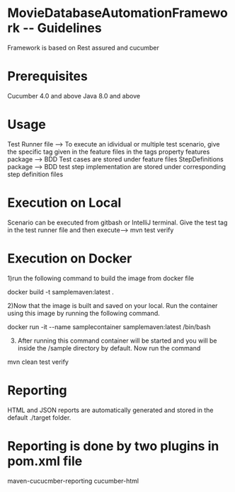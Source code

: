 # MovieDatabaseAutomationFramework -- Guidelines
Framework is based on Rest assured and cucumber

# Prerequisites
Cucumber 4.0 and above Java 8.0 and above

# Usage
Test Runner file --> To execute an idividual or multiple test scenario, give the specific tag given in the feature files in the tags property
features package --> BDD Test cases are stored under feature files
StepDefinitions package --> BDD test step implementation are stored under corresponding step definition files

# Execution on Local
Scenario can be executed from gitbash or IntelliJ terminal. Give the test tag in the test runner file and then execute--> mvn test verify

# Execution on Docker
1)run the following command to build the image from docker file

docker build -t samplemaven:latest .

2)Now that the image is built and saved on your local. Run the container using this image by running the following command.

docker run -it --name samplecontainer samplemaven:latest /bin/bash

3) After running this command container will be started and you will be inside the /sample directory by default. Now run the command

mvn clean test verify

# Reporting
HTML and JSON reports are automatically generated and stored in the default ./target folder.

# Reporting is done by two plugins in pom.xml file

maven-cucucmber-reporting
cucumber-html
